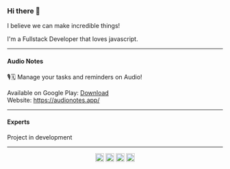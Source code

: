 ### Hi there 👋

I believe we can make incredible things!

I'm a Fullstack Developer that loves javascript. 

---

#### Audio Notes

🎙🗓 Manage your tasks and reminders on Audio!

Available on Google Play: [Download](https://play.google.com/store/apps/details?id=com.audionotes) <br />
Website: https://audionotes.app/

---

#### Experts

Project in development

---

<p align="center">
  <a href="https://dev.to/gabrielrufino" target="_blank"><img align="center" src="https://cdn.jsdelivr.net/npm/simple-icons@3.0.1/icons/dev-dot-to.svg" alt="tumee" height="20" width="20" /></a>
  <a href="https://www.linkedin.com/in/gabrielrufinoo" target="_blank"><img align="center" src="https://cdn.jsdelivr.net/npm/simple-icons@3.0.1/icons/linkedin.svg" height="20" width="20" /></a>
  <a href="https://www.instagram.com/gabrielrufinoo" target="_blank"><img align="center" src="https://cdn.jsdelivr.net/npm/simple-icons@3.0.1/icons/instagram.svg" height="20" width="20" /></a>
  <a href="https://www.youtube.com/channel/UCkuVj8LxhtKM7ANbxuf0lUA" target="_blank"><img align="center" src="https://cdn.jsdelivr.net/npm/simple-icons@3.0.1/icons/youtube.svg" height="20" width="20" /></a>
</p>

<!--
**gabrielrufino/gabrielrufino** is a ✨ _special_ ✨ repository because its `README.md` (this file) appears on your GitHub profile.

Here are some ideas to get you started:

- 🔭 I’m currently working on ...
- 🌱 I’m currently learning ...
- 👯 I’m looking to collaborate on ...
- 🤔 I’m looking for help with ...
- 💬 Ask me about ...
- 📫 How to reach me: ...
- 😄 Pronouns: ...
- ⚡ Fun fact: ...
-->
